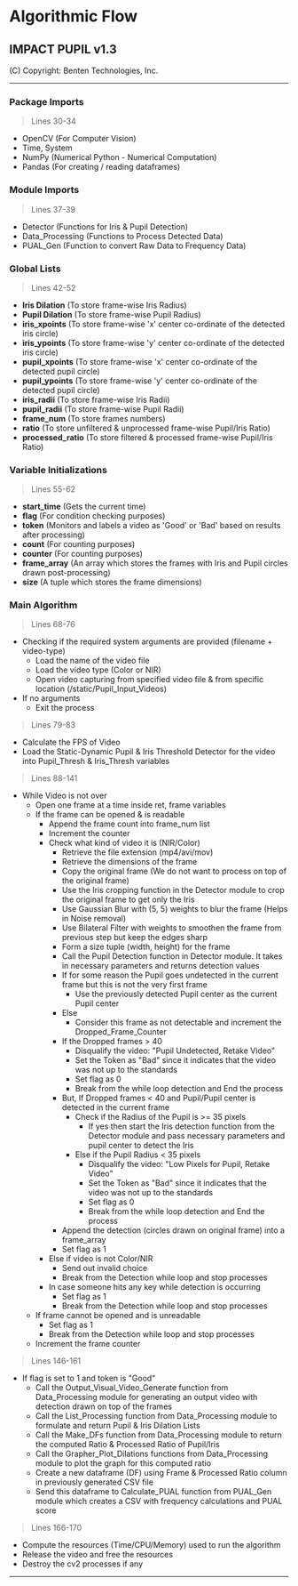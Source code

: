 # Algorithmic Flow
## IMPACT PUPIL v1.3

(C) Copyright: Benten Technologies, Inc.

***

### Package Imports
> Lines 30-34
* OpenCV (For Computer Vision)
* Time, System
* NumPy (Numerical Python - Numerical Computation)
* Pandas (For creating / reading dataframes)

### Module Imports
> Lines 37-39
* Detector (Functions for Iris & Pupil Detection)
* Data_Processing (Functions to Process Detected Data)
* PUAL_Gen (Function to convert Raw Data to Frequency Data)

### Global Lists
> Lines 42-52
* **Iris Dilation** (To store frame-wise Iris Radius)
* **Pupil Dilation** (To store frame-wise Pupil Radius)
* **iris_xpoints** (To store frame-wise 'x' center co-ordinate of the detected iris circle)
* **iris_ypoints** (To store frame-wise 'y' center co-ordinate of the detected iris circle)
* **pupil_xpoints** (To store frame-wise 'x' center co-ordinate of the detected pupil circle)
* **pupil_ypoints** (To store frame-wise 'y' center co-ordinate of the detected pupil circle)
* **iris_radii** (To store frame-wise Iris Radii)
* **pupil_radii** (To store frame-wise Pupil Radii)
* **frame_num** (To store frames numbers)
* **ratio** (To store unfiltered & unprocessed frame-wise Pupil/Iris Ratio)
* **processed_ratio** (To store filtered & processed frame-wise Pupil/Iris Ratio)

### Variable Initializations
> Lines 55-62
* **start_time** (Gets the current time)
* **flag** (For condition checking purposes)
* **token** (Monitors and labels a video as 'Good' or 'Bad' based on results after processing)
* **count** (For counting purposes)
* **counter** (For counting purposes)
* **frame_array** (An array which stores the frames with Iris and Pupil circles drawn post-processing)
* **size** (A tuple which stores the frame dimensions)

### Main Algorithm
> Lines 68-76
* Checking if the required system arguments are provided (filename + video-type)
  * Load the name of the video file
  * Load the video type (Color or NIR)
  * Open video capturing from specified video file & from specific location (/static/Pupil_Input_Videos)
* If no arguments
  * Exit the process

> Lines 79-83
* Calculate the FPS of Video
* Load the Static-Dynamic Pupil & Iris Threshold Detector for the video into Pupil_Thresh & Iris_Thresh variables

> Lines 88-141
* While Video is not over
  * Open one frame at a time inside ret, frame variables
  * If the frame can be opened & is readable
    * Append the frame count into frame_num list
    * Increment the counter
    * Check what kind of video it is (NIR/Color)
      * Retrieve the file extension (mp4/avi/mov)
      * Retrieve the dimensions of the frame
      * Copy the original frame (We do not want to process on top of the original frame)
      * Use the Iris cropping function in the Detector module to crop the original frame to get only the Iris
      * Use Gaussian Blur with (5, 5) weights to blur the frame (Helps in Noise removal)
      * Use Bilateral Filter with weights to smoothen the frame from previous step but keep the edges sharp
      * Form a size tuple (width, height) for the frame
      * Call the Pupil Detection function in Detector module. It takes in necessary parameters and returns detection values
      * If for some reason the Pupil goes undetected in the current frame but this is not the very first frame
        * Use the previously detected Pupil center as the current Pupil center
      * Else
        * Consider this frame as not detectable and increment the Dropped_Frame_Counter
      * If the Dropped frames > 40
        * Disqualify the video: "Pupil Undetected, Retake Video"
        * Set the Token as "Bad" since it indicates that the video was not up to the standards
        * Set flag as 0
        * Break from the while loop detection and End the process
      * But, If Dropped frames < 40 and Pupil/Pupil center is detected in the current frame
        * Check if the Radius of the Pupil is >= 35 pixels
          * If yes then start the Iris detection function from the Detector module and pass necessary parameters and pupil center to detect the Iris
        * Else if the Pupil Radius < 35 pixels
          * Disqualify the video: "Low Pixels for Pupil, Retake Video"
          * Set the Token as "Bad" since it indicates that the video was not up to the standards
          * Set flag as 0
          * Break from the while loop detection and End the process
      * Append the detection (circles drawn on original frame) into a frame_array
      * Set flag as 1
    * Else if video is not Color/NIR
      * Send out invalid choice
      * Break from the Detection while loop and stop processes
    * In case someone hits any key while detection is occurring
      * Set flag as 1
      * Break from the Detection while loop and stop processes
  * If frame cannot be opened and is unreadable
    * Set flag as 1
    * Break from the Detection while loop and stop processes
  * Increment the frame counter

> Lines 146-161
* If flag is set to 1 and token is "Good"
  * Call the Output_Visual_Video_Generate function from Data_Processing module for generating an output video with detection drawn on top of the frames
  * Call the List_Processing function from Data_Processing module to formulate and return Pupil & Iris Dilation Lists
  * Call the Make_DFs function from Data_Processing module to return the computed Ratio & Processed Ratio of Pupil/Iris
  * Call the Grapher_Plot_Dilations functions from Data_Processing module to plot the graph for this computed ratio
  * Create a new dataframe (DF) using Frame & Processed Ratio column in previously generated CSV file
  * Send this dataframe to Calculate_PUAL function from PUAL_Gen module which creates a CSV with frequency calculations and PUAL score

> Lines 166-170
* Compute the resources (Time/CPU/Memory) used to run the algorithm
* Release the video and free the resources
* Destroy the cv2 processes if any

***
